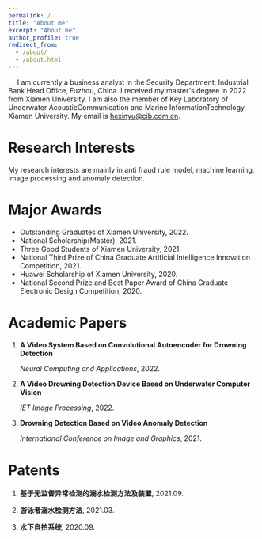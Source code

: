 ```yaml
---
permalink: /
title: "About me"
excerpt: "About me"
author_profile: true
redirect_from: 
  - /about/
  - /about.html
---
```

&emsp; I am currently a business analyst in the Security Department, Industrial Bank Head Office, Fuzhou, China. I received my  master's degree in 2022 from Xiamen University. I am also the member of Key Laboratory of Underwater AcousticCommunication and Marine InformationTechnology, Xiamen University. My email is hexinyu@cib.com.cn.

Research Interests
======
My research interests are mainly in anti fraud rule model, machine learning, image processing and anomaly detection.

Major Awards
======
* Outstanding Graduates of Xiamen University, 2022.
* National Scholarship(Master), 2021.
* Three Good Students of Xiamen University, 2021.
* National Third Prize of China Graduate Artificial Intelligence Innovation Competition, 2021.
* Huawei Scholarship of Xiamen University, 2020.
* National Second Prize and Best Paper Award of China Graduate Electronic Design Competition, 2020.

Academic Papers
======
<ol class="biblist">
<!-- Item: NGDME -->
<li ><p>
<b>A Video System Based on Convolutional Autoencoder for Drowning Detection</b><br>
 
<i>Neural Computing and Applications</i>, 2022.


<!-- Item: FFT-DFISTA -->
<li ><p>
<b>A Video Drowning Detection Device Based on Underwater Computer Vision</b><br>

<i>IET Image Processing</i>, 2022.
  

<!-- Item: FFT-DFISTA -->
<li ><p>
<b>Drowning Detection Based on Video Anomaly Detection</b><br>

<i>International Conference on Image and Graphics</i>, 2021.

</ol>

Patents
======
<ol class="biblist">
<!-- Item: NGDME -->
<li ><p>
<b>基于无监督异常检测的溺水检测方法及装置</b>, 2021.09.
  
  <!-- Item: FFT-DFISTA -->
<li ><p>
<b>游泳者溺水检测方法</b>, 2021.03.
  
  <!-- Item: FFT-DFISTA -->
<li ><p>
<b>水下自拍系统</b>, 2020.09.
</ol>

